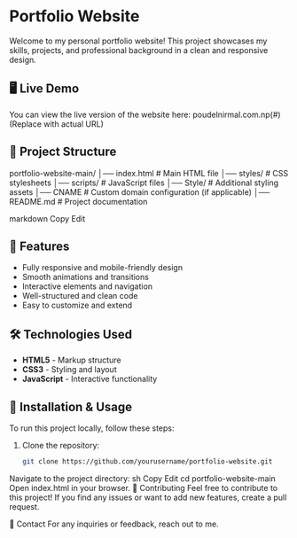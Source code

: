 # Portfolio Website

Welcome to my personal portfolio website! This project showcases my skills, projects, and professional background in a clean and responsive design.

## 🖥️ Live Demo
You can view the live version of the website here: poudelnirmal.com.np(#) (Replace with actual URL)

## 📂 Project Structure
portfolio-website-main/ │── index.html # Main HTML file │── styles/ # CSS stylesheets │── scripts/ # JavaScript files │── Style/ # Additional styling assets │── CNAME # Custom domain configuration (if applicable) │── README.md # Project documentation

markdown
Copy
Edit

## 🚀 Features
- Fully responsive and mobile-friendly design
- Smooth animations and transitions
- Interactive elements and navigation
- Well-structured and clean code
- Easy to customize and extend

## 🛠️ Technologies Used
- **HTML5** - Markup structure
- **CSS3** - Styling and layout
- **JavaScript** - Interactive functionality

## 📜 Installation & Usage
To run this project locally, follow these steps:
1. Clone the repository:
   ```sh
   git clone https://github.com/yourusername/portfolio-website.git
Navigate to the project directory:
sh
Copy
Edit
cd portfolio-website-main
Open index.html in your browser.
🌟 Contributing
Feel free to contribute to this project! If you find any issues or want to add new features, create a pull request.

📧 Contact
For any inquiries or feedback, reach out to me.
